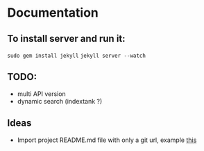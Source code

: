 # Documentation

## To install server and run it:
`sudo gem install jekyll`
`jekyll server --watch`

## TODO:
- multi API version
- dynamic search (indextank ?)

## Ideas
- Import project README.md file with only a git url, example [this](https://github.com/recurser/jekyll-plugins)